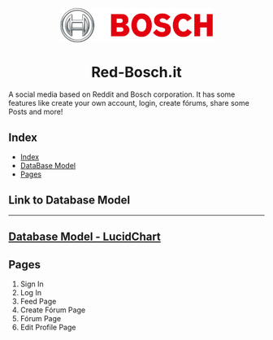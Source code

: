 <p align="center">
  <img alt="Bosch Logo" src="/red-bosch/src/assets/images/bosch-logo.png" width="300px" />
  <h1 align="center">Red-Bosch.it</h1>
</p>

A social media based on Reddit and Bosch corporation. It has some features like create your own account, login, create fórums, share some Posts and more!

## Index
- [Index](#index)
- [DataBase Model](#link-to-database-model)
- [Pages](#pages)

## Link to Database Model 
---
[Database Model - LucidChart](https://lucid.app/lucidchart/d0fb0e30-aecc-4a1a-b3cb-48d831e11f75/edit?viewport_loc=-499%2C-257%2C2032%2C1015%2C0_0&invitationId=inv_71db7f26-0ead-49bc-8e6a-5777fa7711dc)
---

## Pages 
1. Sign In
2. Log In
3. Feed Page
4. Create Fórum Page
5. Fórum Page
6. Edit Profile Page
